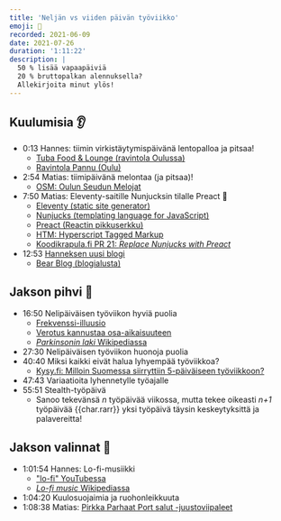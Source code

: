 ```yaml
---
title: 'Neljän vs viiden päivän työviikko'
emoji: 🤺
recorded: 2021-06-09
date: 2021-07-26
duration: '1:11:22'
description: |
  50 % lisää vapaapäiviä
  20 % bruttopalkan alennuksella?
  Allekirjoita minut ylös!
---
```


## Kuulumisia 👂

- 0:13 Hannes: tiimin virkistäytymispäivänä lentopalloa ja pitsaa!
  - [Tuba Food & Lounge (ravintola Oulussa)][tuba]
  - [Ravintola Pannu (Oulu)][pannu]
- 2:54 Matias: tiimipäivänä melontaa (ja pitsaa)!
  - [OSM: Oulun Seudun Melojat][osm]
- 7:50 Matias: Eleventy-saitille Nunjucksin tilalle Preact 🤘
  - [<span lang="en">Eleventy (static site generator)</span>][11ty]
  - [<span lang="en">Nunjucks (templating language for JavaScript)</span>][nunjucks]
  - [Preact (Reactin pikkuserkku)][preact]
  - [<span lang="en">HTM: Hyperscript Tagged Markup</span>][htm]
  - [Koodikrapula.fi PR 21: <span lang="en">_Replace Nunjucks with Preact_</span>][pr]
- 12:53 [Hanneksen uusi blogi][hanki-blog]
  - [Bear Blog (blogialusta)][bear-blog]

## Jakson pihvi 🥩

- 16:50 Nelipäiväisen työviikon hyviä puolia
  - [Frekvenssi-illuusio][frequency-illusion]
  - [Verotus kannustaa osa-aikaisuuteen][taxation]
  - [_Parkinsonin laki_ Wikipediassa][parkinson]
- 27:30 Nelipäiväisen työviikon huonoja puolia
- 40:40 Miksi kaikki eivät halua lyhyempää työviikkoa?
  - [Kysy.fi: Milloin Suomessa siirryttiin 5-päiväiseen työviikkoon?][kysy.fi]
- 47:43 Variaatioita lyhennetylle työajalle
- 55:51 Stealth-työpäivä
  - Sanoo tekevänsä _n_ työpäivää viikossa,
    mutta tekee oikeasti _n+1_ työpäivää
    {{char.rarr}} yksi työpäivä täysin keskeytyksittä ja palavereitta!

## Jakson valinnat 🍱

- 1:01:54 Hannes: Lo-fi-musiikki
  - ["lo-fi" YouTubessa][lo-fi-youtube]
  - [<span lang="en">_Lo-fi music_</span> Wikipediassa][lo-fi-wikipedia]
- 1:04:20 Kuulosuojaimia ja ruohonleikkuuta
- 1:08:38 Matias: [Pirkka Parhaat Port salut -juustoviipaleet][port-salut]

[11ty]: https://www.11ty.dev/
[bear-blog]: https://bearblog.dev/
[frequency-illusion]: https://mtsknn.fi/weekly-log/2021/16/#frequency-illusion
[hanki-blog]: https://hanki.bearblog.dev/
[htm]: https://github.com/developit/htm
[kysy.fi]: http://www.kysy.fi/kysymys/milloin-suomessa-siirryttiin-5-paivaiseen-tyoviikkoon
[lo-fi-wikipedia]: https://en.wikipedia.org/wiki/Lo-fi_music
[lo-fi-youtube]: https://www.youtube.com/results?search_query=lo-fi
[nunjucks]: https://mozilla.github.io/nunjucks/
[osm]: https://www.osm.fi/
[pannu]: https://www.ravintolapannu.fi/
[parkinson]: https://fi.wikipedia.org/wiki/Parkinsonin_laki
[port-salut]: https://www.k-ruoka.fi/kauppa/tuote/pirkka-parhaat-port-salut-175g-viipale-l-6410405239112
[pr]: https://github.com/koodikrapula/koodikrapula.fi/pull/21
[preact]: https://preactjs.com/
[taxation]: https://rijnswand.blogspot.com/2017/04/verotus-kannustaa-osa-aikaisuuteen.html
[tuba]: https://www.tuba.fi/
